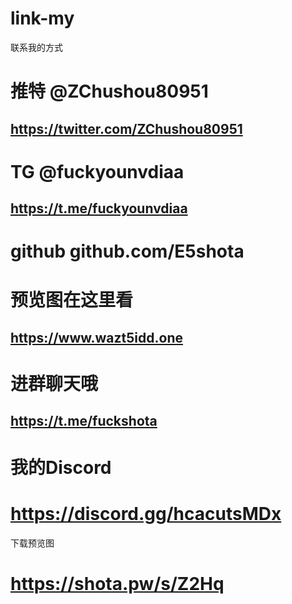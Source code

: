 # link-my
联系我的方式
# 推特 @ZChushou80951
## https://twitter.com/ZChushou80951
# TG   @fuckyounvdiaa
## https://t.me/fuckyounvdiaa
# github  github.com/E5shota
# 预览图在这里看
## https://www.wazt5idd.one
# 进群聊天哦
## https://t.me/fuckshota
# 我的Discord
# https://discord.gg/hcacutsMDx
下载预览图
# https://shota.pw/s/Z2Hq
